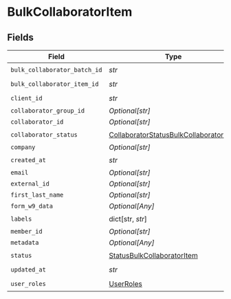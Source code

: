 # BulkCollaboratorItem


## Fields

| Field                                                                                                   | Type                                                                                                    | Required                                                                                                | Description                                                                                             |
| ------------------------------------------------------------------------------------------------------- | ------------------------------------------------------------------------------------------------------- | ------------------------------------------------------------------------------------------------------- | ------------------------------------------------------------------------------------------------------- |
| `bulk_collaborator_batch_id`                                                                            | *str*                                                                                                   | :heavy_check_mark:                                                                                      | N/A                                                                                                     |
| `bulk_collaborator_item_id`                                                                             | *str*                                                                                                   | :heavy_check_mark:                                                                                      | N/A                                                                                                     |
| `client_id`                                                                                             | *str*                                                                                                   | :heavy_check_mark:                                                                                      | N/A                                                                                                     |
| `collaborator_group_id`                                                                                 | *Optional[str]*                                                                                         | :heavy_minus_sign:                                                                                      | N/A                                                                                                     |
| `collaborator_id`                                                                                       | *Optional[str]*                                                                                         | :heavy_minus_sign:                                                                                      | N/A                                                                                                     |
| `collaborator_status`                                                                                   | [CollaboratorStatusBulkCollaboratorItem](../../models/shared/collaboratorstatusbulkcollaboratoritem.md) | :heavy_check_mark:                                                                                      | N/A                                                                                                     |
| `company`                                                                                               | *Optional[str]*                                                                                         | :heavy_minus_sign:                                                                                      | N/A                                                                                                     |
| `created_at`                                                                                            | *str*                                                                                                   | :heavy_check_mark:                                                                                      | N/A                                                                                                     |
| `email`                                                                                                 | *Optional[str]*                                                                                         | :heavy_minus_sign:                                                                                      | N/A                                                                                                     |
| `external_id`                                                                                           | *Optional[str]*                                                                                         | :heavy_minus_sign:                                                                                      | N/A                                                                                                     |
| `first_last_name`                                                                                       | *Optional[str]*                                                                                         | :heavy_minus_sign:                                                                                      | N/A                                                                                                     |
| `form_w9_data`                                                                                          | *Optional[Any]*                                                                                         | :heavy_minus_sign:                                                                                      | N/A                                                                                                     |
| `labels`                                                                                                | dict[str, *str*]                                                                                        | :heavy_check_mark:                                                                                      | N/A                                                                                                     |
| `member_id`                                                                                             | *Optional[str]*                                                                                         | :heavy_minus_sign:                                                                                      | N/A                                                                                                     |
| `metadata`                                                                                              | *Optional[Any]*                                                                                         | :heavy_minus_sign:                                                                                      | N/A                                                                                                     |
| `status`                                                                                                | [StatusBulkCollaboratorItem](../../models/shared/statusbulkcollaboratoritem.md)                         | :heavy_check_mark:                                                                                      | N/A                                                                                                     |
| `updated_at`                                                                                            | *str*                                                                                                   | :heavy_check_mark:                                                                                      | N/A                                                                                                     |
| `user_roles`                                                                                            | [UserRoles](../../models/shared/userroles.md)                                                           | :heavy_check_mark:                                                                                      | N/A                                                                                                     |